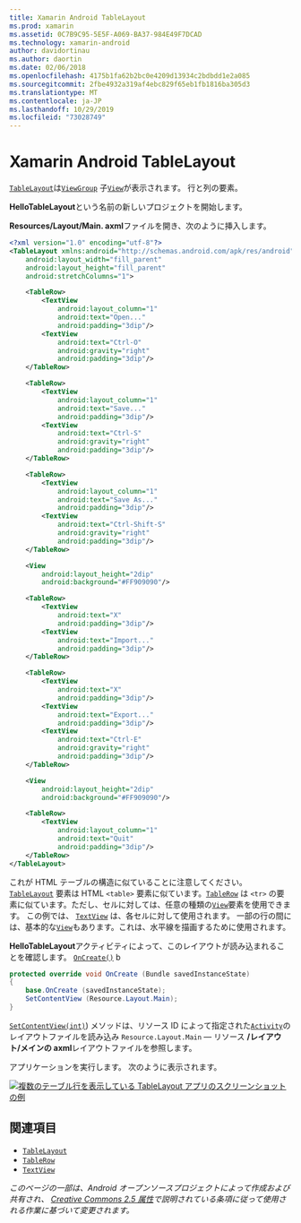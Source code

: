 ```yaml
---
title: Xamarin Android TableLayout
ms.prod: xamarin
ms.assetid: 0C7B9C95-5E5F-A069-BA37-984E49F7DCAD
ms.technology: xamarin-android
author: davidortinau
ms.author: daortin
ms.date: 02/06/2018
ms.openlocfilehash: 4175b1fa62b2bc0e4209d13934c2bdbdd1e2a085
ms.sourcegitcommit: 2fbe4932a319af4ebc829f65eb1fb1816ba305d3
ms.translationtype: MT
ms.contentlocale: ja-JP
ms.lasthandoff: 10/29/2019
ms.locfileid: "73028749"
---
```

# <a name="xamarinandroid-tablelayout"></a>Xamarin Android TableLayout

[`TableLayout`](xref:Android.Widget.TableLayout)は[`ViewGroup`](xref:Android.Views.ViewGroup)
子[`View`](xref:Android.Views.View)が表示されます。
行と列の要素。

**HelloTableLayout**という名前の新しいプロジェクトを開始します。

**Resources/Layout/Main. axml**ファイルを開き、次のように挿入します。

```xml
<?xml version="1.0" encoding="utf-8"?>
<TableLayout xmlns:android="http://schemas.android.com/apk/res/android"
    android:layout_width="fill_parent"
    android:layout_height="fill_parent"
    android:stretchColumns="1">

    <TableRow>
        <TextView
            android:layout_column="1"
            android:text="Open..."
            android:padding="3dip"/>
        <TextView
            android:text="Ctrl-O"
            android:gravity="right"
            android:padding="3dip"/>
    </TableRow>

    <TableRow>
        <TextView
            android:layout_column="1"
            android:text="Save..."
            android:padding="3dip"/>
        <TextView
            android:text="Ctrl-S"
            android:gravity="right"
            android:padding="3dip"/>
    </TableRow>

    <TableRow>
        <TextView
            android:layout_column="1"
            android:text="Save As..."
            android:padding="3dip"/>
        <TextView
            android:text="Ctrl-Shift-S"
            android:gravity="right"
            android:padding="3dip"/>
    </TableRow>

    <View
        android:layout_height="2dip"
        android:background="#FF909090"/>

    <TableRow>
        <TextView
            android:text="X"
            android:padding="3dip"/>
        <TextView
            android:text="Import..."
            android:padding="3dip"/>
    </TableRow>

    <TableRow>
        <TextView
            android:text="X"
            android:padding="3dip"/>
        <TextView
            android:text="Export..."
            android:padding="3dip"/>
        <TextView
            android:text="Ctrl-E"
            android:gravity="right"
            android:padding="3dip"/>
    </TableRow>

    <View
        android:layout_height="2dip"
        android:background="#FF909090"/>

    <TableRow>
        <TextView
            android:layout_column="1"
            android:text="Quit"
            android:padding="3dip"/>
    </TableRow>
</TableLayout>
```

これが HTML テーブルの構造に似ていることに注意してください。 [`TableLayout`](xref:Android.Widget.TableLayout)
要素は HTML `<table>` 要素に似ています。[`TableRow`](xref:Android.Widget.TableRow)
は `<tr>` の要素に似ています。ただし、セルに対しては、任意の種類の[`View`](xref:Android.Views.View)要素を使用できます。 この例では、 [`TextView`](xref:Android.Widget.TextView)
は、各セルに対して使用されます。 一部の行の間には、基本的な[`View`](xref:Android.Views.View)もあります。これは、水平線を描画するために使用されます。

**HelloTableLayout**アクティビティによって、このレイアウトが読み込まれることを確認します。 [`OnCreate()`](xref:Android.App.Activity.OnCreate*)
b

```csharp
protected override void OnCreate (Bundle savedInstanceState)
{
    base.OnCreate (savedInstanceState);
    SetContentView (Resource.Layout.Main);
}
```

[`SetContentView(int)`](xref:Android.App.Activity.SetContentView*)) メソッドは、リソース ID によって指定された[`Activity`](xref:Android.App.Activity)のレイアウトファイルを読み込み `Resource.Layout.Main` &mdash; リソース **/レイアウト/メインの axml**レイアウトファイルを参照します。

アプリケーションを実行します。 次のように表示されます。

[![複数のテーブル行を表示している TableLayout アプリのスクリーンショットの例](table-layout-images/helloviews3.png)](table-layout-images/helloviews3.png#lightbox)

## <a name="references"></a>関連項目

- [`TableLayout`](xref:Android.Widget.TableLayout)
- [`TableRow`](xref:Android.Widget.TableRow)
- [`TextView`](xref:Android.Widget.TextView)

_このページの一部は、Android オープンソースプロジェクトによって作成および共有され、 [Creative Commons 2.5 属性](https://creativecommons.org/licenses/by/2.5/)で説明されている条項に従って使用される作業に基づいて変更されます。_
